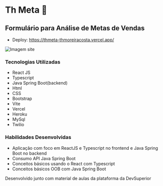 # Th Meta 🏬
## Formulário para Análise de Metas de Vendas 

- Deploy: https://thmeta-thmoreiracosta.vercel.app/

![Imagem site](../frontend/src/assets/fundo_readme_1.png)

### Tecnologias Utilizadas
- React JS
- Typescript
- Java Spring Boot(backend)
- Html
- CSS
- Bootstrap
- Vite
- Vercel
- Heroku
- MySql
- Twilio

### Habilidades Desenvolvidas
- Aplicação com foco em ReactJS e Typescript no frontend e Java Spring Boot no backend
- Consumo API Java Spring Boot
- Conceitos básicos usando o React com Typescript
- Conceitos básicos OOB com Java Spring Boot


Desenvolvido junto com material de aulas da plataforma da DevSuperior





